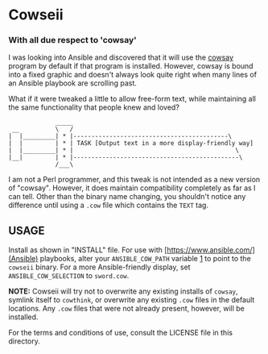 # Cowseii
### With all due respect to 'cowsay'

I was looking into Ansible and discovered that it will use the [cowsay](https://github.com/schacon/cowsay) program by default if that program is installed. However, cowsay is bound into a fixed graphic and doesn't always look quite right when many lines of an Ansible playbook are scrolling past.

What if it were tweaked a little to allow free-form text, while maintaining all the same functionality that people knew and loved?

```
             _____
 __          \   /
|  |_________| * |-------------------------------------------\
|  |         | * | TASK [Output text in a more display-friendly way]
|  |_________| * |                                             \
|__|         | * |----------------------------------------------\
             /___\
```

I am not a Perl programmer, and this tweak is not intended as a new version of "cowsay". However, it does maintain compatibility completely as far as I can tell. Other than the binary name changing, you shouldn't notice any difference until using a `.cow` file which contains the `TEXT` tag.

## USAGE

Install as shown in "INSTALL" file.
For use with [https://www.ansible.com/](Ansible) playbooks, alter your `ANSIBLE_COW_PATH` variable [1] to point to the `cowseii` binary.
For a more Ansible-friendly display, set `ANSIBLE_COW_SELECTION` to `sword.cow`.

**NOTE:** Cowseii will try not to overwrite any existing installs of `cowsay`, symlink itself to `cowthink`, or overwrite any existing `.cow` files in the default locations. Any `.cow` files that were not already present, however, will be installed.


For the terms and conditions of use, consult the LICENSE file in
this directory.

[1]: https://docs.ansible.com/ansible/latest/reference_appendices/config.html#ansible-cow-path
